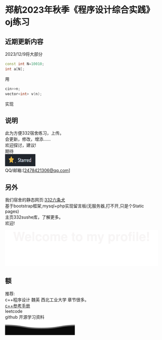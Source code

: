 
# 郑航2023年秋季《程序设计综合实践》oj练习

## 近期更新内容

2023/12/9将大部分  

```c++
const int N=10010;
int a[N];
```

用

```c++
cin>>n;
vector<int> v(n);
```

实现

## 说明

此为方便332宿舍练习，上传。  
会更新，修改，增添......    
欢迎探讨，建议!  
期待  
![Alt text](assets/4.png)          
QQ/邮箱:[2478421306@qq.com]  

## 另外

我们宿舍的静态网页:[332六条犬](https://xfk215.github.io/332sushe/)  
基于bootstrap框架,mysql+php实现留言板(无服务器,打不开,只是个Static pages)  
主页332sushe库，了解更多。  
欢迎!  
  
![Alt text](assets/Bottom_up.svg)  



## 额

推荐:  
c++程序设计  魏英   西北工业大学  章节很多。  
[c++参考手册](https://zh.cppreference.com/w/%E9%A6%96%E9%A1%B5)   
leetcode  
github 开源学习资料  
![Alt text](assets/Bottom_down.svg)




